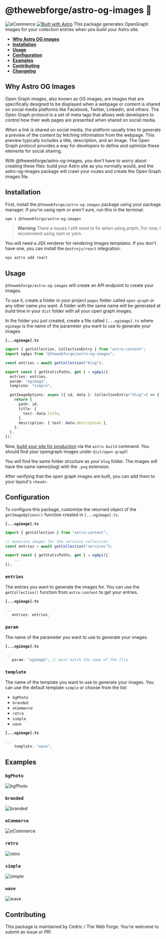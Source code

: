 # @thewebforge/astro-og-images 🌠

![eCommerce](./gh-assets/eCommerce.png)
[![Built with Astro](https://astro.badg.es/v1/built-with-astro/small.svg)](https://astro.build)
This package generates OpenGraph images for your collection entries when you build your Astro site.

- <strong>[Why Astro OG images](#why-astro-og-images)</strong>
- <strong>[Installation](#installation)</strong>
- <strong>[Usage](#usage)</strong>
- <strong>[Configuration](#configuration)</strong>
- <strong>[Examples](#examples)</strong>
- <strong>[Contributing](#contributing)</strong>
- <strong>[Changelog](#changelog)</strong>

## Why Astro OG Images

Open Graph images, also known as OG images, are images that are specifically designed to be displayed when a webpage or content is shared on social media platforms like Facebook, Twitter, LinkedIn, and others. The Open Graph protocol is a set of meta tags that allows web developers to control how their web pages are presented when shared on social media.

When a link is shared on social media, the platform usually tries to generate a preview of the content by fetching information from the webpage. This preview typically includes a title, description, and an image. The Open Graph protocol provides a way for developers to define and optimize these elements for social sharing.

With @thewebforge/astro-og-images, you don't have to worry about creating these files: build your Astro site as you normally would, and the astro-og-images package will crawl your routes and create the Open Graph images file.

## Installation

First, install the `@thewebforge/astro-og-images` package using your package manager. If you're using npm or aren't sure, run this in the terminal:

```sh
npm i @thewebforge/astro-og-images
```

> **Warning**
> There a issues I still need to fix when using pnpm. For now, I recommend using npm or yarn.

You will need a JSX renderer for rendering Images templates. If you don't have one, you can install the `@astrojs/react` integration:

```sh
npx astro add react
```

## Usage

`@thewebforge/astro-og-images` will create an API endpoint to create your images.

To use it, create a folder in your project `pages` folder called `open-graph` or any other name you want. A folder with the same name will be generated at build time in your `dist` folder with all your open graph images.

In the folder you just created, create a file called `[...ogimage].ts` where `ogimage` is the name of the parameter you want to use to generate your images.

**`[...ogimage].ts`**

```ts
import { getCollection, CollectionEntry } from "astro:content";
import ogApi from "@thewebforge/astro-og-images";

const entries = await getCollection("blog");

export const { getStaticPaths, get } = ogApi({
  entries: entries,
  param: "ogimage",
  template: "simple",

  getImageOptions: async ({ id, data }: CollectionEntry<"blog">) => {
    return {
      path: id,
      title: {
        text: data.title,
      },
      description: { text: data.description },
    };
  },
});
```

Now, [build your site for production](https://docs.astro.build/en/reference/cli-reference/#astro-build) via the `astro build` command. You should find your opengraph images under `dist/open-graph`!

You will find the same folder structure as your `blog` folder. The images will have the same name(slug) with the `.png` extension.

After verifying that the open graph images are built, you can add them to your layout's `<head>`.

## Configuration

To configure this package, customize the returned object of the `getImageOptions()` function created in `[...ogimage].ts`.

**`[...ogimage].ts`**

```ts
import { getCollection } from "astro:content";

// Generate images for the services collection
const entries = await getCollection("services");

export const { getStaticPaths, get } = ogApi({
    ...
});
```

### `entries`

The entries you want to generate the images for. You can use the `getCollection()` function from `astro:content` to get your entries.

**`[...ogimage].ts`**

```ts
...
   entries: entries,
```

### `param`

The name of the parameter you want to use to generate your images.

**`[...ogimage].ts`**

```ts
...
   param: "ogimage", // must match the name of the file
```

### `template`

The name of the template you want to use to generate your images. You can use the default template `simple` or choose from the list:

- `bgPhoto`
- `branded`
- `eCommerce`
- `retro`
- `simple`
- `wave`

**`[...ogimage].ts`**

```ts
...
    template: "wave",
```

## Examples

### `bgPhoto`

![bgPhoto](./gh-assets/bgPhoto.png)

### `branded`

![branded](./gh-assets/branded.png)

### `eCommerce`

![eCommerce](./gh-assets/eCommerce.png)

### `retro`

![retro](./gh-assets/retro.png)

### `simple`

![simple](./gh-assets/simple.png)

### `wave`

![wave](./gh-assets/wave.png)

## Contributing

This package is maintained by Cédric / The Web Forge. You're welcome to submit an issue or PR!
